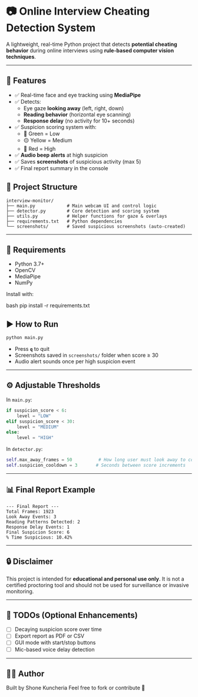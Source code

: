 
# 📷 Online Interview Cheating Detection System

A lightweight, real-time Python project that detects **potential cheating behavior** during online interviews using **rule-based computer vision techniques**.

---

## 🚀 Features

- ✅ Real-time face and eye tracking using **MediaPipe**
- ✅ Detects:
  - Eye gaze **looking away** (left, right, down)
  - **Reading behavior** (horizontal eye scanning)
  - **Response delay** (no activity for 10+ seconds)
- ✅ Suspicion scoring system with:
  - 🔵 Green = Low
  - 🟡 Yellow = Medium
  - 🔴 Red = High
- ✅ **Audio beep alerts** at high suspicion
- ✅ Saves **screenshots** of suspicious activity (max 5)
- ✅ Final report summary in the console

## 📁 Project Structure

```
interview-monitor/
├── main.py            # Main webcam UI and control logic
├── detector.py        # Core detection and scoring system
├── utils.py           # Helper functions for gaze & overlays
├── requirements.txt   # Python dependencies
└── screenshots/       # Saved suspicious screenshots (auto-created)
```

---

## 🔧 Requirements

- Python 3.7+
- OpenCV
- MediaPipe
- NumPy

Install with:

bash
pip install -r requirements.txt

## ▶️ How to Run

```bash
python main.py
```

- Press **`q`** to quit
- Screenshots saved in `screenshots/` folder when score ≥ 30
- Audio alert sounds once per high suspicion event

---

## ⚙️ Adjustable Thresholds

In `main.py`:

```python
if suspicion_score < 6:
    level = "LOW"
elif suspicion_score < 30:
    level = "MEDIUM"
else:
    level = "HIGH"
```

In `detector.py`:

```python
self.max_away_frames = 50          # How long user must look away to count
self.suspicion_cooldown = 3       # Seconds between score increments
```

---

## 📊 Final Report Example

```
--- Final Report ---
Total Frames: 1923
Look Away Events: 3
Reading Patterns Detected: 2
Response Delay Events: 1
Final Suspicion Score: 6
% Time Suspicious: 10.42%
```

---

## 🔒 Disclaimer

This project is intended for **educational and personal use only**. It is not a certified proctoring tool and should not be used for surveillance or invasive monitoring.

---

## 📌 TODOs (Optional Enhancements)

- [ ] Decaying suspicion score over time
- [ ] Export report as PDF or CSV
- [ ] GUI mode with start/stop buttons
- [ ] Mic-based voice delay detection

---

## 🧑‍💻 Author

Built by Shone Kuncheria 
Feel free to fork or contribute 🤖
